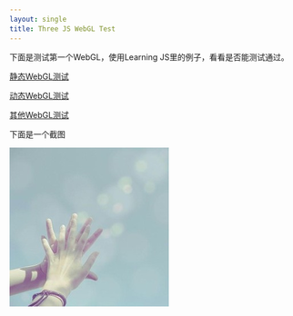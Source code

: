 ```yaml
---
layout: single
title: Three JS WebGL Test
---
```


下面是测试第一个WebGL，使用Learning JS里的例子，看看是否能测试通过。


[静态WebGL测试](/webGL/01-03-MaterialLights.html)

[动态WebGL测试](/webGL/03-01-BasicLight.html)

[其他WebGL测试](http://wildflower.resn.co.nz/?Li+Ling)


下面是一个截图


![Hands](/pics/Hands.jpg)